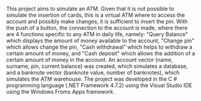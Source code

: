 This project aims to simulate an ATM. Given that it is not possible to simulate the insertion of cards, this is a virtual ATM where to access the account and possibly make changes, it is sufficient to insert the pin.
With the push of a button, the connection to the account is made, where there are 4 functions specific to any ATM in daily life, namely: "Query Balance" which displays the amount of money available to the account, "Change pin" which allows change the pin, "Cash withdrawal" which helps to withdraw a certain amount of money, and "Cash deposit" which allows the addition of a certain amount of money in the account.
An account vector (name, surname, pin, current balance) was created, which simulates a database, and a banknote vector (banknote value, number of banknotes), which simulates the ATM warehouse.
The project was developed in the C # programming language (.NET Framework 4.7.2) using the Visual Studio IDE using the Windows Froms Apps framework.
